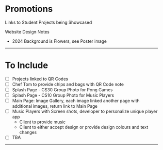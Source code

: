 # Promotions
Links to Student Projects being Showcased

Website Design Notes
- 2024 Background is Flowers, see Poster image

---

# To Include
- [ ] Projects linked to QR Codes
- [ ] Chef Tom to provide chips and bags with QR Code note
- [ ] Splash Page - CS30 Group Photo for Pong Games
- [ ] Splash Page - CS10 Group Photo for Music Players
- [ ] Main Page: Image Gallery, each image linked another page with additional images, return link to Main Page
- [ ] Music Players with Screen shots, developer to personalize unique player app
  - Client to provide music
  - Client to either accept design or provide design colours and text changes
- [ ] TBA

---
